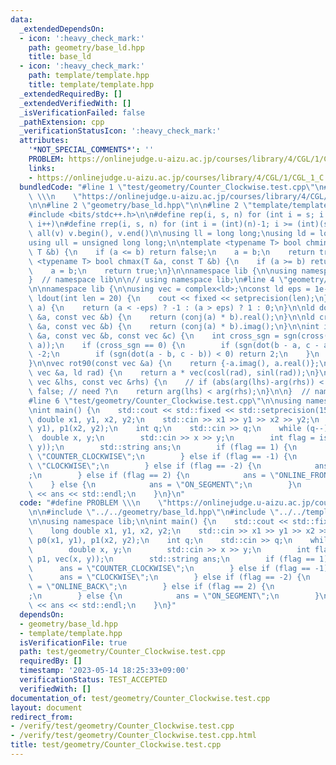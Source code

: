 ```yaml
---
data:
  _extendedDependsOn:
  - icon: ':heavy_check_mark:'
    path: geometry/base_ld.hpp
    title: base_ld
  - icon: ':heavy_check_mark:'
    path: template/template.hpp
    title: template/template.hpp
  _extendedRequiredBy: []
  _extendedVerifiedWith: []
  _isVerificationFailed: false
  _pathExtension: cpp
  _verificationStatusIcon: ':heavy_check_mark:'
  attributes:
    '*NOT_SPECIAL_COMMENTS*': ''
    PROBLEM: https://onlinejudge.u-aizu.ac.jp/courses/library/4/CGL/1/CGL_1_C
    links:
    - https://onlinejudge.u-aizu.ac.jp/courses/library/4/CGL/1/CGL_1_C
  bundledCode: "#line 1 \"test/geometry/Counter_Clockwise.test.cpp\"\n#define PROBLEM\
    \ \\\n    \"https://onlinejudge.u-aizu.ac.jp/courses/library/4/CGL/1/CGL_1_C\"\
    \n\n#line 2 \"geometry/base_ld.hpp\"\n\n#line 2 \"template/template.hpp\"\n\n\
    #include <bits/stdc++.h>\n\n#define rep(i, s, n) for (int i = s; i < (int)(n);\
    \ i++)\n#define rrep(i, s, n) for (int i = (int)(n)-1; i >= (int)(s); i--)\n#define\
    \ all(v) v.begin(), v.end()\n\nusing ll = long long;\nusing ld = long double;\n\
    using ull = unsigned long long;\n\ntemplate <typename T> bool chmin(T &a, const\
    \ T &b) {\n    if (a <= b) return false;\n    a = b;\n    return true;\n}\ntemplate\
    \ <typename T> bool chmax(T &a, const T &b) {\n    if (a >= b) return false;\n\
    \    a = b;\n    return true;\n}\n\nnamespace lib {\n\nusing namespace std;\n\n\
    }  // namespace lib\n\n// using namespace lib;\n#line 4 \"geometry/base_ld.hpp\"\
    \n\nnamespace lib {\n\nusing vec = complex<ld>;\nconst ld eps = 1e-7;\n\nvoid\
    \ ldout(int len = 20) {\n    cout << fixed << setprecision(len);\n}\n\nint sgn(ld\
    \ a) {\n    return (a < -eps) ? -1 : (a > eps) ? 1 : 0;\n}\n\nld dot(const vec\
    \ &a, const vec &b) {\n    return (conj(a) * b).real();\n}\n\nld cross(const vec\
    \ &a, const vec &b) {\n    return (conj(a) * b).imag();\n}\n\nint isp(const vec\
    \ &a, const vec &b, const vec &c) {\n    int cross_sgn = sgn(cross(b - a, c -\
    \ a));\n    if (cross_sgn == 0) {\n        if (sgn(dot(b - a, c - a)) < 0) return\
    \ -2;\n        if (sgn(dot(a - b, c - b)) < 0) return 2;\n    }\n    return cross_sgn;\n\
    }\n\nvec rot90(const vec &a) {\n    return {-a.imag(), a.real()};\n}\n\nvec rot(const\
    \ vec &a, ld rad) {\n    return a * vec(cosl(rad), sinl(rad));\n}\n\nbool comp_for_argument_sort(const\
    \ vec &lhs, const vec &rhs) {\n    // if (abs(arg(lhs)-arg(rhs)) < eps) return\
    \ false; // need ?\n    return arg(lhs) < arg(rhs);\n}\n\n}  // namespace lib\n\
    #line 6 \"test/geometry/Counter_Clockwise.test.cpp\"\n\nusing namespace lib;\n\
    \nint main() {\n    std::cout << std::fixed << std::setprecision(15);\n    long\
    \ double x1, y1, x2, y2;\n    std::cin >> x1 >> y1 >> x2 >> y2;\n    vec p0(x1,\
    \ y1), p1(x2, y2);\n    int q;\n    std::cin >> q;\n    while (q--) {\n      \
    \  double x, y;\n        std::cin >> x >> y;\n        int flag = isp(p0, p1, vec(x,\
    \ y));\n        std::string ans;\n        if (flag == 1) {\n            ans =\
    \ \"COUNTER_CLOCKWISE\";\n        } else if (flag == -1) {\n            ans =\
    \ \"CLOCKWISE\";\n        } else if (flag == -2) {\n            ans = \"ONLINE_BACK\"\
    ;\n        } else if (flag == 2) {\n            ans = \"ONLINE_FRONT\";\n    \
    \    } else {\n            ans = \"ON_SEGMENT\";\n        }\n        std::cout\
    \ << ans << std::endl;\n    }\n}\n"
  code: "#define PROBLEM \\\n    \"https://onlinejudge.u-aizu.ac.jp/courses/library/4/CGL/1/CGL_1_C\"\
    \n\n#include \"../../geometry/base_ld.hpp\"\n#include \"../../template/template.hpp\"\
    \n\nusing namespace lib;\n\nint main() {\n    std::cout << std::fixed << std::setprecision(15);\n\
    \    long double x1, y1, x2, y2;\n    std::cin >> x1 >> y1 >> x2 >> y2;\n    vec\
    \ p0(x1, y1), p1(x2, y2);\n    int q;\n    std::cin >> q;\n    while (q--) {\n\
    \        double x, y;\n        std::cin >> x >> y;\n        int flag = isp(p0,\
    \ p1, vec(x, y));\n        std::string ans;\n        if (flag == 1) {\n      \
    \      ans = \"COUNTER_CLOCKWISE\";\n        } else if (flag == -1) {\n      \
    \      ans = \"CLOCKWISE\";\n        } else if (flag == -2) {\n            ans\
    \ = \"ONLINE_BACK\";\n        } else if (flag == 2) {\n            ans = \"ONLINE_FRONT\"\
    ;\n        } else {\n            ans = \"ON_SEGMENT\";\n        }\n        std::cout\
    \ << ans << std::endl;\n    }\n}"
  dependsOn:
  - geometry/base_ld.hpp
  - template/template.hpp
  isVerificationFile: true
  path: test/geometry/Counter_Clockwise.test.cpp
  requiredBy: []
  timestamp: '2023-05-14 18:25:33+09:00'
  verificationStatus: TEST_ACCEPTED
  verifiedWith: []
documentation_of: test/geometry/Counter_Clockwise.test.cpp
layout: document
redirect_from:
- /verify/test/geometry/Counter_Clockwise.test.cpp
- /verify/test/geometry/Counter_Clockwise.test.cpp.html
title: test/geometry/Counter_Clockwise.test.cpp
---
```

